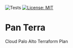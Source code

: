 ![Tests](https://github.com/pfchopz/pan-terra/actions/workflows/tests.yaml/badge.svg)
[![License: MIT](https://img.shields.io/badge/License-MIT-yellow.svg)](https://opensource.org/licenses/MIT)
# Pan Terra
Cloud Palo Alto Terraform Plan